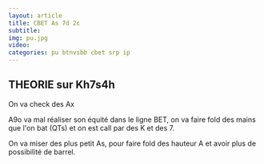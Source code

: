 ```yaml
---
layout: article
title: CBET As 7d 2c
subtitle: 
img: pu.jpg
video: 
categories: pu btnvsbb cbet srp ip
---
```


<div class="body">

  <h2>THEORIE sur Kh7s4h</h2>

  <p>On va check des Ax</p>

  <p>A9o va mal réaliser son équité dans le ligne BET, on va faire fold des mains que l'on bat (QTs) et on est call par des K et des 7.</p>

  <p>On va miser des plus petit As, pour faire fold des hauteur A et avoir plus de possibilité de barrel.</p>

  
  
</div>

